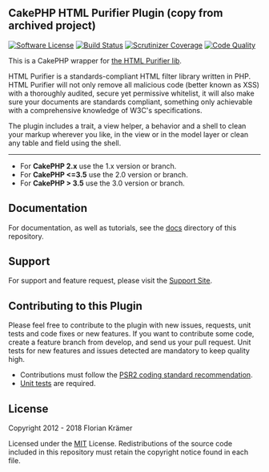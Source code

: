 CakePHP HTML Purifier Plugin (copy from archived project)
----------------------------

[![Software License](https://img.shields.io/badge/license-MIT-brightgreen.svg?style=flat-square)](LICENSE.txt)
[![Build Status](https://img.shields.io/travis/burzum/cakephp-html-purifier/2.0.svg?style=flat-square)](https://travis-ci.org/burzum/cakephp-html-purifier)
[![Scrutinizer Coverage](https://img.shields.io/scrutinizer/coverage/g/burzum/cakephp-html-purifier/master.svg?style=flat-square)](https://scrutinizer-ci.com/g/cakephp-html-purifier/)
[![Code Quality](https://img.shields.io/scrutinizer/g/burzum/cakephp-html-purifier.svg?branch=2.0?style=flat-square)](https://scrutinizer.io/r/burzum/cakephp-html-purifier)

This is a CakePHP wrapper for [the HTML Purifier lib](http://htmlpurifier.org/).

HTML Purifier is a standards-compliant HTML filter library written in PHP. HTML Purifier will not only remove all malicious code (better known as XSS) with a thoroughly audited, secure yet permissive whitelist, it will also make sure your documents are standards compliant, something only achievable with a comprehensive knowledge of W3C's specifications.

The plugin includes a trait, a view helper, a behavior and a shell to clean your markup wherever you like, in the view or in the model layer or clean any table and field using the shell.

---

* For **CakePHP 2.x** use the 1.x version or branch.
* For **CakePHP <=3.5** use the 2.0 version or branch.
* For **CakePHP > 3.5** use the 3.0 version or branch.

Documentation
-------------

For documentation, as well as tutorials, see the [docs](docs/Home.md) directory of this repository.

Support
-------

For support and feature request, please visit the [Support Site](https://github.com/burzum/cakephp-html-purifier/issues).

Contributing to this Plugin
---------------------------

Please feel free to contribute to the plugin with new issues, requests, unit tests and code fixes or new features. If you want to contribute some code, create a feature branch from develop, and send us your pull request. Unit tests for new features and issues detected are mandatory to keep quality high.

* Contributions must follow the [PSR2 coding standard recommendation](https://github.com/php-fig-rectified/fig-rectified-standards).
* [Unit tests](https://book.cakephp.org/4/en/development/testing.html) are required.

License
-------

Copyright 2012 - 2018 Florian Krämer

Licensed under the [MIT](http://www.opensource.org/licenses/mit-license.php) License. Redistributions of the source code included in this repository must retain the copyright notice found in each file.
